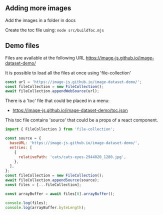 ## Adding more images

Add the images in a folder in docs

Create the toc file using: `node src/buildToc.mjs`

## Demo files

Files are available at the following URL https://image-js.github.io/image-dataset-demo/

It is possible to load all the files at once using 'file-collection'

```js
const url = 'https://image-js.github.io/image-dataset-demo/';
const fileCollection = new FileCollection();
await fileCollection.appendWebSource(url);
```

There is a 'toc' file that could be placed in a menu:

- https://image-js.github.io/image-dataset-demo/toc.json

This toc file contains 'source' that could be a props of a react component.

```js
import { FileCollection } from 'file-collection';

const source = {
  baseURL: 'https://image-js.github.io/image-dataset-demo/',
  entries: [
    {
      relativePath: 'cats/cats-eyes-2944820_1280.jpg',
    },
  ],
};
const fileCollection = new FileCollection();
await fileCollection.appendSource(source);
const files = [...fileCollection];

const arrayBuffer = await files[0].arrayBuffer();

console.log(files);
console.log(arrayBuffer.byteLength);
```
